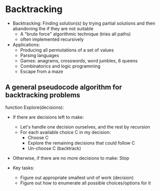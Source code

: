 # Backtracking

- Backtracking: Finding solution(s) by trying partial solutions and then abandoning the if they are not suitable
  - A "brute force" algorithmic technique (tries all paths)
  - often implemented recursively
- Applications:
  - Producing all permutations of a set of values
  - Parsing languages
  - Games: anagrams, crosswords, word jumbles, 8 queens
  - Combinatorics and logic programming
  - Escape from a maze

## A general pseudocode algorithm for backtracking problems

function Explore(decisions):
- If there are decisions left to make:
  - Let's handle one decision ourselves, and the rest by recursion
  - For each available choice C in my decision:
    - Choose C
    - Explore the remaining decisions that could follow C
    - Un-choose C (backtrack)
- Otherwise, if there are no more decisions to make: Stop

- Key tasks:
  - Figure out appropriate smallest unit of work (decision)
  - Figure out how to enumerate all possible choices/options for it